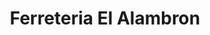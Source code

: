 ---
title: "Ferreteria El Alambron"
url: /ciudad-de-guatemala/ferreteria-el-alambron/
shop: hardware
---